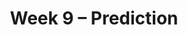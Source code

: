 ---
title: Week 9 – Prediction
weekNumber: 9
days:
    - date: 2025-3-3
      events: 
        - name: LEC 22
          type: lecture
          title: Permutation Testing
          url:
          html:
          podcast:
          readings:
            - name: CIT 12.3
              url: https://inferentialthinking.com/chapters/12/3/Deflategate.html
          keywords: smoking/babies, np.random.permutation, shuffling, Deflategate
        - name: DISC 10
          type: disc
          title: Hypothesis Testing and Permutation Testing
          url: https://practice.dsc10.com/disc10/index.html
    - date: 2025-3-5
      events: 
        - name: LEC 23
          type: lecture
          title: Correlation
          url:
          html:
          podcast:
          readings:
            - name: CIT 15.0-15.2
              url: https://inferentialthinking.com/chapters/15/Prediction.html
          keywords: association, correlation coefficient (r), predicting heights, regression line (su)
        - name: QUIZ 4
          type: quiz
          title: Quiz 4 covers Lectures 18-21
    - date: 2025-3-7
      events: 
        - name: LEC 24
          type: lecture
          title: Regression and Least Squares
          url:
          html:
          podcast:
          readings:
            - name: CIT 15.2-15.4
              url: https://inferentialthinking.com/chapters/15/2/Regression_Line.html
          keywords: regression line in original units, outliers, errors, RMSE, best fit, least squares
    - date: 2025-3-8
      events:
        - name: HW 6
          type: hw
          title: Hypothesis Testing and Permutation Testing
          url: http://datahub.ucsd.edu/user-redirect/git-sync?repo=https://github.com/dsc-courses/dsc10-2025-wi&subPath=homeworks/hw06/hw06.ipynb
---